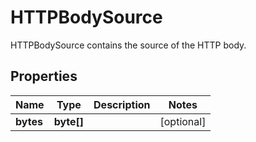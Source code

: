 

# HTTPBodySource

HTTPBodySource contains the source of the HTTP body.
## Properties

Name | Type | Description | Notes
------------ | ------------- | ------------- | -------------
**bytes** | **byte[]** |  |  [optional]



